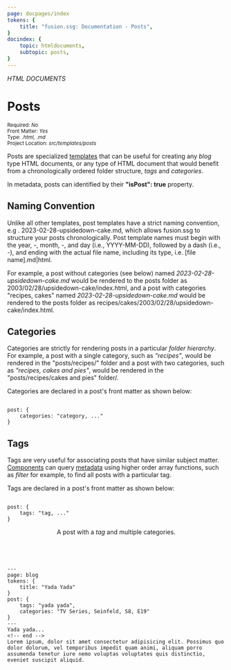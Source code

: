 ```yaml
---
page: docpages/index
tokens: {
    title: "fusion.ssg: Documentation - Posts",
}
docindex: {
    topic: htmldocuments,
    subtopic: posts,
}
---
```


<em>HTML DOCUMENTS</em>

# Posts

<section class="container">
    <div><small>Required: <em>No</em></small></div>
    <div><small>Front Matter: <em>Yes</em></small></div>
    <div><small>Type: <em>.html, .md</em></small></div>
    <div><small>Project Location: <em>src/templates/posts</em></small></div>
</section>

Posts are specialized <a href="{baseURL}/docs/htmldocuments/templates">templates</a> that can be useful for creating any <em>blog</em> type HTML documents, or any type of HTML document that would benefit from a chronologically ordered folder structure, <em>tags</em> and <em>categories</em>.

<p class="info">In metadata, posts can identified by their <b>"isPost": true</b> property.</p>

## Naming Convention

Unlike all other templates, post templates have a strict naming convention, e.g . 2023-02-28-upsidedown-cake.md, which allows fusion.ssg to structure your posts chronologically. Post template names must begin with the year, -, month, -, and day (i.e., YYYY-MM-DD), followed by a dash (i.e., -), and ending with the actual file name, including its type, i.e. [file name].md|html.

For example, a post without categories (see below) named <em>2023-02-28-upsidedown-cake.md</em> would be rendered to the posts folder as 2003/02/28/upsidedown-cake/index.html, and a post with categories "recipes, cakes" named <em>2023-02-28-upsidedown-cake.md</em> would be rendered to the posts folder as recipes/cakes/2003/02/28/upsidedown-cake/index.html.

## Categories

Categories are strictly for rendering posts in a particular _folder hierarchy_. For example, a post with a single category, such as _"recipes"_, would be rendered in the "posts/recipes/" folder and a post with two categories, such as _"recipes, cakes and pies"_, would be rendered in the "posts/recipes/cakes and pies" folder/.

Categories are declared in a post's front matter as shown below:

<pre><code class="laguage-HTML">
post: {
    categories: "category, ..."
}
</code></pre>

## Tags

Tags are very useful for associating posts that have similar subject matter. <a href="{baseURL}/docs/htmldocuments/components">Components</a> can query <a href="{baseURL}/docs/htmldocuments/components#metadata-properties">metadata</a> using higher order array functions, such as _filter_ for example, to find all posts with a particular tag.

Tags are declared in a post's front matter as shown below:

<pre><code class="laguage-HTML">
post: {
    tags: "tag, ..."
}
</code></pre>

<article>
<header><p class="example">A post with a <em>tag</em> and multiple categories.</p></header>
<pre><code class="laguage-HTML">
---
page: blog
tokens: {
    title: "Yada Yada"
}
post: {
    tags: "yada yada",
    categories: "TV Series, Seinfeld, S8, E19"
}
---
Yada yada...
&lt;!-- end --&gt;
Lorem ipsum, dolor sit amet consectetur adipisicing elit. Possimus quo dolor dolorum, vel temporibus impedit quam animi, aliquam porro assumenda tenetur iure nemo voluptas voluptates quis distinctio, eveniet suscipit aliquid.
</code></pre>
</article>
